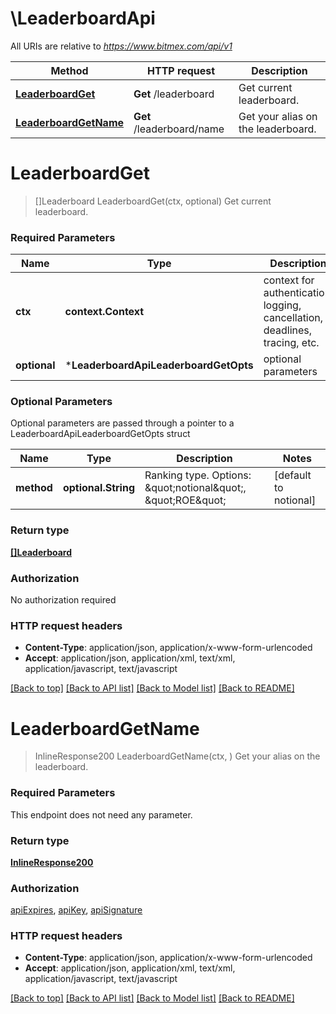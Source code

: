 # \LeaderboardApi

All URIs are relative to *https://www.bitmex.com/api/v1*

Method | HTTP request | Description
------------- | ------------- | -------------
[**LeaderboardGet**](LeaderboardApi.md#LeaderboardGet) | **Get** /leaderboard | Get current leaderboard.
[**LeaderboardGetName**](LeaderboardApi.md#LeaderboardGetName) | **Get** /leaderboard/name | Get your alias on the leaderboard.


# **LeaderboardGet**
> []Leaderboard LeaderboardGet(ctx, optional)
Get current leaderboard.

### Required Parameters

Name | Type | Description  | Notes
------------- | ------------- | ------------- | -------------
 **ctx** | **context.Context** | context for authentication, logging, cancellation, deadlines, tracing, etc.
 **optional** | ***LeaderboardApiLeaderboardGetOpts** | optional parameters | nil if no parameters

### Optional Parameters
Optional parameters are passed through a pointer to a LeaderboardApiLeaderboardGetOpts struct

Name | Type | Description  | Notes
------------- | ------------- | ------------- | -------------
 **method** | **optional.String**| Ranking type. Options: \&quot;notional\&quot;, \&quot;ROE\&quot; | [default to notional]

### Return type

[**[]Leaderboard**](Leaderboard.md)

### Authorization

No authorization required

### HTTP request headers

 - **Content-Type**: application/json, application/x-www-form-urlencoded
 - **Accept**: application/json, application/xml, text/xml, application/javascript, text/javascript

[[Back to top]](#) [[Back to API list]](../README.md#documentation-for-api-endpoints) [[Back to Model list]](../README.md#documentation-for-models) [[Back to README]](../README.md)

# **LeaderboardGetName**
> InlineResponse200 LeaderboardGetName(ctx, )
Get your alias on the leaderboard.

### Required Parameters
This endpoint does not need any parameter.

### Return type

[**InlineResponse200**](inline_response_200.md)

### Authorization

[apiExpires](../README.md#apiExpires), [apiKey](../README.md#apiKey), [apiSignature](../README.md#apiSignature)

### HTTP request headers

 - **Content-Type**: application/json, application/x-www-form-urlencoded
 - **Accept**: application/json, application/xml, text/xml, application/javascript, text/javascript

[[Back to top]](#) [[Back to API list]](../README.md#documentation-for-api-endpoints) [[Back to Model list]](../README.md#documentation-for-models) [[Back to README]](../README.md)


